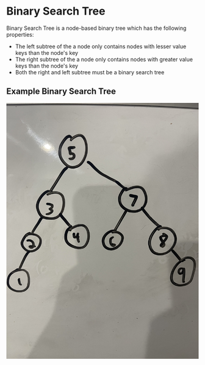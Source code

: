 # Binary Search Tree

<p> Binary Search Tree is a node-based binary tree which has the following properties: </p>

<ul>
    <li>The left subtree of the a node only contains nodes with lesser value keys than the node's key</li>
    <li>The right subtree of the a node only contains nodes with greater value keys than the node's key</li>
    <li>Both the right and left subtree must be a binary search tree</li>
</ul>

## Example Binary Search Tree
<img src="BinarySearchTreeExample.jpg" alt="Binary Search Tree Example">